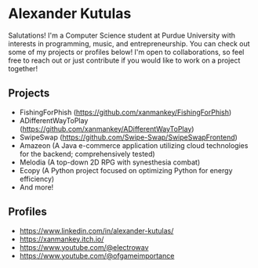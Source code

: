# Alexander Kutulas
Salutations! I'm a Computer Science student at Purdue University with interests in programming, music, and entrepreneurship. You can check out some of my projects or profiles below! I'm open to collaborations, so feel free to reach out or just contribute if you would like to work on a project together!

## Projects
- FishingForPhish (https://github.com/xanmankey/FishingForPhish)
- ADifferentWayToPlay (https://github.com/xanmankey/ADifferentWayToPlay)
- SwipeSwap (https://github.com/Swipe-Swap/SwipeSwapFrontend)
- Amazeon (A Java e-commerce application utilizing cloud technologies for the backend; comprehensively tested)
- Melodia (A top-down 2D RPG with synesthesia combat)
- Ecopy (A Python project focused on optimizing Python for energy efficiency)
- And more!

## Profiles
- https://www.linkedin.com/in/alexander-kutulas/
- https://xanmankey.itch.io/
- https://www.youtube.com/@electrowav
- https://www.youtube.com/@ofgameimportance
